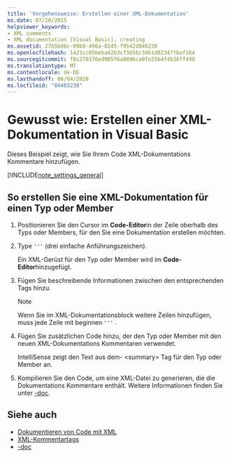 ```yaml
---
title: 'Vorgehensweise: Erstellen einer XML-Dokumentation'
ms.date: 07/20/2015
helpviewer_keywords:
- XML comments
- XML documentation [Visual Basic], creating
ms.assetid: 27b5b06c-09b9-496a-8245-f9542d846230
ms.openlocfilehash: 1421cc85beba42b3cf3656c34b1d02347fbaf164
ms.sourcegitcommit: f8c270376ed905f6a8896ce0fe25b4f4b38ff498
ms.translationtype: MT
ms.contentlocale: de-DE
ms.lasthandoff: 06/04/2020
ms.locfileid: "84403238"
---
```

# <a name="how-to-create-xml-documentation-in-visual-basic"></a>Gewusst wie: Erstellen einer XML-Dokumentation in Visual Basic

Dieses Beispiel zeigt, wie Sie Ihrem Code XML-Dokumentations Kommentare hinzufügen.

[!INCLUDE[note_settings_general](~/includes/note-settings-general-md.md)]

## <a name="to-create-xml-documentation-for-a-type-or-member"></a>So erstellen Sie eine XML-Dokumentation für einen Typ oder Member

1. Positionieren Sie den Cursor im **Code-Editor**in der Zeile oberhalb des Typs oder Members, für den Sie eine Dokumentation erstellen möchten.

2. Type `'''` (drei einfache Anführungszeichen).

    Ein XML-Gerüst für den Typ oder Member wird im **Code-Editor**hinzugefügt.

3. Fügen Sie beschreibende Informationen zwischen den entsprechenden Tags hinzu.

    > [!NOTE]
    > Wenn Sie im XML-Dokumentationsblock weitere Zeilen hinzufügen, muss jede Zeile mit beginnen `'''` .

4. Fügen Sie zusätzlichen Code hinzu, der den Typ oder Member mit den neuen XML-Dokumentations Kommentaren verwendet.

    IntelliSense zeigt den Text aus dem- \<summary> Tag für den Typ oder Member an.

5. Kompilieren Sie den Code, um eine XML-Datei zu generieren, die die Dokumentations Kommentare enthält. Weitere Informationen finden Sie unter [-doc](../../reference/command-line-compiler/doc.md).

## <a name="see-also"></a>Siehe auch

- [Dokumentieren von Code mit XML](documenting-your-code-with-xml.md)
- [XML-Kommentartags](../../language-reference/xmldoc/index.md)
- [-doc](../../reference/command-line-compiler/doc.md)
